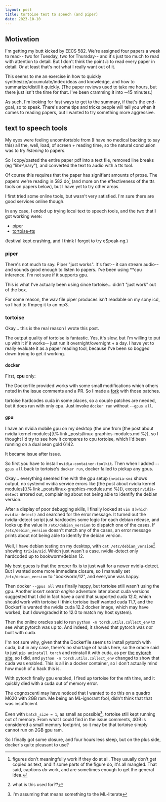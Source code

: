 ```yaml
---
layout: post
title: tortoise text to speech (and piper)
date: 2023-10-10
---
```


## Motivation

I'm getting my butt kicked by EECS 582.
We're assigned four papers a week to read--
two for Tuesday, two for Thursday--
and it's just too much to read with attention to detail.
But I don't think the point *is* to read every paper in detail.
Or at least that's not what I really want out of it.

This seems to me an exercise in how to quickly synthesize/accumulate/index
ideas and knowledge,
and how to summarize/distill it quickly.
(The paper reviews used to take me hours, but there just isn't the time for that.
 I've been cramming it into ~45 minutes.)

As such, I'm looking for fast ways to get to the summary,
if that's the end-goal, so to speak.
There's some tips and tricks people will tell you when it comes to reading papers,
but I wanted to try something more aggressive.

## text to speech tools

My eyes were feeling uncomfortable from (I have no medical backing to say this)
all the, well, load, of screen + reading time,
so the natural conclusion was to try *listening* to papers.

So I copy/pasted the entire paper pdf into a text file,
removed line breaks (eg "libr-\nary"),
and converted the text to audio with a tts tool.

Of course this requires that the paper has signifiant amounts of prose.
The papers we're reading in 582 do[^1] (and more on the effectiveness of the tts tools on papers below), but I have yet to try other areas.

[^1]: figures don't meaningfully work if they do at all. They usually don't get copied as text, and if some parts of the figure do, it's all mangled. That said, captions *do* work, and are sometimes enough to get the general idea.

I first tried some online tools, but wasn't very satisfied.
I'm sure there are good services online though.

In any case, I ended up trying local text to speech tools,
and the two that I got working were:
- [piper](https://github.com/rhasspy/piper)
- [tortoise-tts](https://github.com/neonbjb/tortoise-tts)

(festival kept crashing, and I think I forgot to try eSpeak-ng.)

### piper
There's not much to say.
Piper "just works".
It's fast-- it can stream audio-- and sounds good enough to listen to papers.
I've been using **cpu inference. I'm not sure if it supports gpu.

This is what I've actually been using since tortoise...
didn't "just work" out of the box.

For some reason, the wav file piper produces isn't readable on my sony icd,
so I had to ffmpeg it to an mp3.
### tortoise
Okay... this is the real reason I wrote this post.

The output quality of tortoise is fantastic.
Yes, it's slow, but I'm willing to put up with it if it works--
just run it overnight/overnight + a day.
I have yet to really evaluate it as a paper reading tool, because I've been so bogged down trying to get it working.

#### docker
First, **cpu** only:

The Dockerfile provided works with some small modifications
which others noted in the issue comments and a PR.
So I made a [fork](https://github.com/eecs582-andlars-hasinha-hejohns/tortoise-tts)
with those patches.

tortoise hardcodes cuda in some places, so a couple patches are needed, but it does run with only cpu.
Just invoke `docker run` without `--gpus all`.
#### gpu
I have an nvidia mobile gpu on my desktop (the one from [the post about nvidia kernel modules]({% link _posts/linux-graphics-modules.md %}),
so I thought I'd try to see how it compares to cpu tortoise,
which I'd been running on a dual xeon gold 6142.

It became issue after issue.

So first you have to install `nvidia-container-toolkit`.
Then when I added `--gpus all` back to tortoise's `docker run`,
docker failed to pickup any gpus.

Okay... everything seemed fine with the gpu setup (`nvidia-smi` shows output, no systemd nvidia service errors like [the post about nvidia kernel modules]({% link _posts/linux-graphics-modules.md %})),
except `nvidia-detect` errored out,
complaining about not being able to identify the debian version.

After a display of poor debugging skills, I finally looked at `vim $(which nvidia-detect)` and searched for the error message.
It turned out the nvidia-detect script just hardcodes some logic for each debian release,
and looks up the value in `/etc/debian_version` to dispatch one of the cases.
If `/etc/debian_version` doesn't match any of the cases,
an error message prints about not being able to identify  the debian version.

Well, I have debian testing on my desktop, with
`cat /etc/debian_version`[^2] showing `trixie/sid`.
Which just wasn't a case.
nvidia-detect only hardcoded up to bookworm/debian 12.

[^2]: what is this used for??

My best guess is that the proper fix is to just wait for a newer nvidia-detect.
But I wanted some more immediate closure, so I manually set `/etc/debian_version`
to "bookworm/12", and everyone was happy.

Then docker `--gpus all` was finally happy, but tortoise still wasn't using the gpu.
Another *insert search engine* adventure later about cuda versions
suggested that I did in fact have a card that supported cuda 12.0,
which should work with tortoise
(I think tortoise itself wanted cuda 11.7, and the Dockerfile wanted the nvidia cuda 12.2 docker image, which may have worked, but I downgraded it to 12.0 to match my host system).

Then the online oracles said to run `python -m torch.utils.collect_env`
to see what pytorch was up to.
And indeed, it showed that pytorch was *not* built with cuda.

I'm not sure why, given that the Dockerfile seems to install pytorch with cuda,
but in any case, there's no shortage of hacks here, so the oracle said to
just `pip uninstall torch` and reinstall it with cuda, as per [the pytorch site](https://pytorch.org/get-started/locally/),
so I did,
and `python -m torch.utils.collect_env` changed to show that cuda was enabled.
This is all in a docker container, so I don't actually mind how much of a hack this is.

With pytorch finally gpu enabled, I fired up tortoise for the nth time,
and it quickly died with a cuda out of memory error.

The cognoscenti may have noticed that I wanted to do this on a quadro M620
with 2GB ram.
Me being an ML-ignorant fool, didn't think that that was insufficient.

Even with `batch_size = 1`, as small as possible[^3],
tortoise still kept running out of memory.
From what I could find in the issue comments, 4GB is considered a small memory footprint, so it may be that tortoise simply cannot run on 2GB gpu ram.

[^3]: I'm assuming that means something to the ML-literate

So I finally got some closure, and four hours less sleep,
but on the plus side,
docker's quite pleasant to use?
